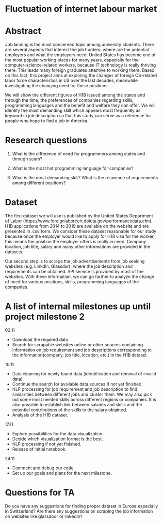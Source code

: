 # Fluctuation of internet labour market

# Abstract
Job landing is the most concerned topic among university students. There are several aspects that interest the job hunters: where are the potential employers and what the employers need. United States has become one of the most popular working places for many years, especially for the computer-science-related workers, because IT technology is really thriving there. This leads many foreign graduates attentive to working there. Based on this fact, this project aims at exploring the changes of foreign CS-related labor force characteristics in US over the last decades, meanwhile investigating the changing need for these positions.

We will show the different figures of H1B issued among the states and through the time, the preferences of companies regarding skills, programming languages and the benefit and welfare they can offer. We will identify the most demanding skill which appears most frequently as keyword in job description so that this study can serve as a reference for people who hope to find a job in America.
# Research questions
1. What is the difference of need for programmers among states and through years? 

2. What is the most hot programming language for companies?

3. What is the most demanding skill? What is the relavence of requirements among different positions?

# Dataset
The first dataset we will use is published by the United States Department of Labor (https://www.foreignlaborcert.doleta.gov/performancedata.cfm). H1B applications from 2014 to 2019 are available on the website and are presented in .csv form. We consider these dataset reasonable for our study because once the employer would like to apply for H1B visa for the worker, this means the position the employer offers is really in need. Company location, job title, salary and many other informations are provided in the datasets. 

Our second step is to scrape the job advertisements from job seeking websites (e.g. LinkdIn, Glassdor), where the job description and requirements can be obtained. API service is provided by most of the websites. With these information, we can go further to analyze the change of need for various positions, skills, programming languages of the companies.   
# A list of internal milestones up until project milestone 2

03.11

- Download the required data
- Search for scrapable websites online or other sources containing information on job requirement and job descriptions corresponding to the information(company, job title, location, etc.) in the H1B dataset.

10.11

- Data cleaning for newly found data (identification and removal of invalid data)
- Continue the search for available data sources if not yet finished. 
- NLP processing for job requirement and job description to find similarities between different jobs and cluster them. We may also pick out some most needed skills across different regions or companies. It is also possible to establish link between salaries and skills and the potential contributions of the skills to the salary obtained.  
- Analysis of the H1B dataset.

17.11

- Explore possibilities for the data visualization
- Decide which visualization format is the best.
- NLP processing if not yet finished.
- Release of initial notebook.

24.11

- Comment and debug our code
- Set up our goals and plans for the next milestone.

# Questions for TA
Do you have any suggestions for finding proper dataset in Europe especially in Switzerland?
Are there any suggestions on scraping the job information on websites like glassdoor or linkedIn?
